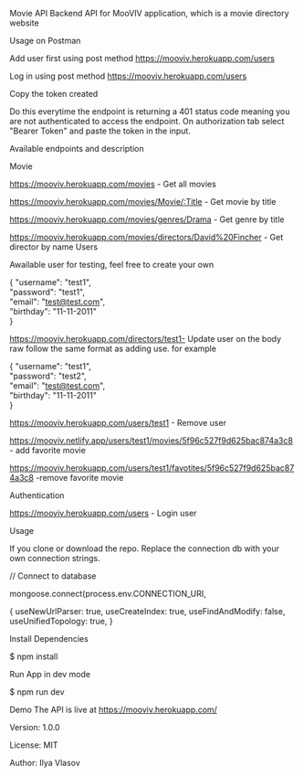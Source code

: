 Movie API Backend API for MooVIV application, which is a movie directory website

Usage on Postman

Add user first using post method https://mooviv.herokuapp.com/users

Log in using post method https://mooviv.herokuapp.com/users

Copy the token created

Do this everytime the endpoint is returning a 401 status code meaning you are not authenticated to access the endpoint. On authorization tab select "Bearer Token" and paste the token in the input.

Available endpoints and description

Movie

https://mooviv.herokuapp.com/movies - Get all movies

https://mooviv.herokuapp.com/movies/Movie/:Title - Get movie by title

https://mooviv.herokuapp.com/movies/genres/Drama - Get genre by title

https://mooviv.herokuapp.com/movies/directors/David%20Fincher - Get director by name Users

Awailable user for testing, feel free to create your own

{
"username": "test1",<br>
"password": "test1",<br>
"email": "test@test.com",<br>
"birthday": "11-11-2011"<br>
}

https://mooviv.herokuapp.com/directors/test1- Update user on the body raw follow the same format as adding use. for example

{
"username": "test1",<br>
"password": "test2",<br>
"email": "test@test.com",<br>
"birthday": "11-11-2011"<br>
}

https://mooviv.herokuapp.com/users/test1 - Remove user

https://mooviv.netlify.app/users/test1/movies/5f96c527f9d625bac874a3c8 - add favorite movie

https://mooviv.herokuapp.com/users/test1/favotites/5f96c527f9d625bac874a3c8 -remove favorite movie

Authentication

https://mooviv.herokuapp.com/users - Login user

Usage

If you clone or download the repo. Replace the connection db with your own connection strings.

// Connect to database

mongoose.connect(process.env.CONNECTION_URI,

{
useNewUrlParser: true,
useCreateIndex: true,
useFindAndModify: false,
useUnifiedTopology: true,
}

Install Dependencies

$ npm install

Run App in dev mode

$ npm run dev

Demo The API is live at https://mooviv.herokuapp.com/

Version: 1.0.0 

License: MIT 

Author: Ilya Vlasov
